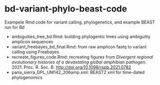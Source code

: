 # bd-variant-phylo-beast-code
Exampele Rmd code for variant calling, phylogenetics, and example BEAST run for Bd

* ambiguities_tree_bd.Rmd: building phylogentic trees using ambiguitiy amplicon sequences 
* variant_freebayes_bd_final.Rmd: from raw amplicon fastq to variant calling using Freebayes
* recreate_figures_code.Rmd: recreating figures from _Divergent regional evolutionary histories of a devastating global amphibian pathogen_. 2021. Proc. R. Soc. B.
http://doi.org/10.1098/rspb.2021.0782
* pana_sierra_GPL_UM142_206amp.xml: BEAST2 xml for time-dated phylogenomics
